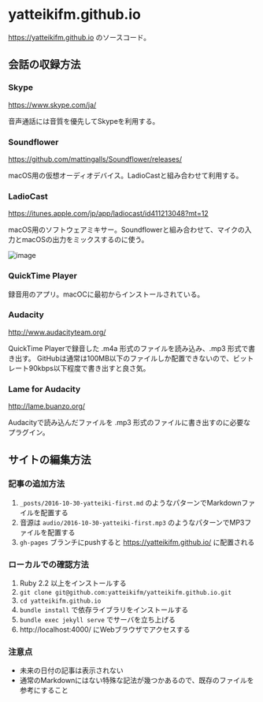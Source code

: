 # yatteikifm.github.io

https://yatteikifm.github.io のソースコード。

## 会話の収録方法

### Skype

https://www.skype.com/ja/

音声通話には音質を優先してSkypeを利用する。

### Soundflower

https://github.com/mattingalls/Soundflower/releases/

macOS用の仮想オーディオデバイス。LadioCastと組み合わせて利用する。

### LadioCast

https://itunes.apple.com/jp/app/ladiocast/id411213048?mt=12

macOS用のソフトウェアミキサー。Soundflowerと組み合わせて、マイクの入力とmacOSの出力をミックスするのに使う。

![image](https://pbs.twimg.com/media/Cv7fUPDUMAAyeYv.jpg:orig)

### QuickTime Player

録音用のアプリ。macOCに最初からインストールされている。

### Audacity

http://www.audacityteam.org/

QuickTime Playerで録音した .m4a 形式のファイルを読み込み、.mp3 形式で書き出す。
GitHubは通常は100MB以下のファイルしか配置できないので、ビットレート90kbps以下程度で書き出すと良さ気。

### Lame for Audacity

http://lame.buanzo.org/

Audacityで読み込んだファイルを .mp3 形式のファイルに書き出すのに必要なプラグイン。

## サイトの編集方法

### 記事の追加方法

1. `_posts/2016-10-30-yatteiki-first.md` のようなパターンでMarkdownファイルを配置する
1. 音源は `audio/2016-10-30-yatteiki-first.mp3` のようなパターンでMP3ファイルを配置する
1. `gh-pages` ブランチにpushすると https://yatteikifm.github.io/ に配置される

### ローカルでの確認方法

1. Ruby 2.2 以上をインストールする
1. `git clone git@github.com:yatteikifm/yatteikifm.github.io.git`
1. `cd yatteikifm.github.io`
1. `bundle install` で依存ライブラリをインストールする
1. `bundle exec jekyll serve` でサーバを立ち上げる
1. http://localhost:4000/ にWebブラウザでアクセスする

### 注意点

- 未来の日付の記事は表示されない
- 通常のMarkdownにはない特殊な記法が幾つかあるので、既存のファイルを参考にすること
